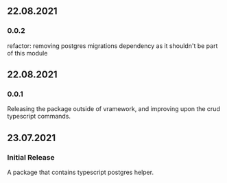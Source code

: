 ## 22.08.2021

### 0.0.2

refactor: removing postgres migrations dependency as it shouldn't be part of this module

## 22.08.2021

### 0.0.1

Releasing the package outside of vramework, and improving upon the crud typescript commands.

## 23.07.2021

### Initial Release

A package that contains typescript postgres helper.

